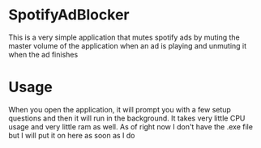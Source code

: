 # SpotifyAdBlocker
This is a very simple application that mutes spotify ads by muting the master volume of the application when an ad is playing and unmuting it when the ad finishes

# Usage
When you open the application, it will prompt you with a few setup questions and then it will run in the background. It takes very little CPU usage and very little ram as well. As of right now I don't have the .exe file but I will put it on here as soon as I do
